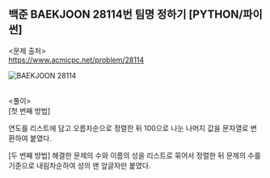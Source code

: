 ## 백준 BAEKJOON 28114번 팀명 정하기 [PYTHON/파이썬]

<문제 출처><br>
https://www.acmicpc.net/problem/28114

![BAEKJOON 28114](https://blog.kakaocdn.net/dn/b5mQWB/btskg9cUWLT/8Ufp33KHwpshpvp7Jmvm91/img.png)

<br>
<풀이><br>
[첫 번째 방법]

연도를 리스트에 담고 오름차순으로 정렬한 뒤
100으로 나눈 나머지 값을 문자열로 변환하여 붙였다.

[두 번째 방법]
해결한 문제의 수와 이름의 성을 리스트로 묶어서 정렬한 뒤
문제의 수를 기준으로 내림차순하여 성의 맨 앞글자만 붙였다.
